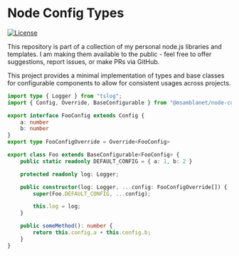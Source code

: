 # Node Config Types
[![License](https://img.shields.io/badge/License-Apache%202.0-blue.svg)](https://opensource.org/licenses/Apache-2.0)

This repository is part of a collection of my personal node.js libraries and templates.  I am making them available to the public - feel free to offer suggestions, report issues, or make PRs via GitHub.

This project provides a minimal implementation of types and base classes for configurable components to allow for consistent usages across projects.

```typescript
import type { Logger } from "tslog";
import { Config, Override, BaseConfigurable } from "@msamblanet/node-config-types";

export interface FooConfig extends Config {
    a: number
    b: number
}
export type FooConfigOverride = Override<FooConfig>

export class Foo extends BaseConfigurable<FooConfig> {
    public static readonly DEFAULT_CONFIG = { a: 1, b: 2 }

    protected readonly log: Logger;

    public constructor(log: Logger, ...config: FooConfigOverride[]) {
        super(Foo.DEFAULT_CONFIG, ...config);

        this.log = log;
    }

    public someMethod(): number {
        return this.config.a + this.config.b;
    }
}
```
